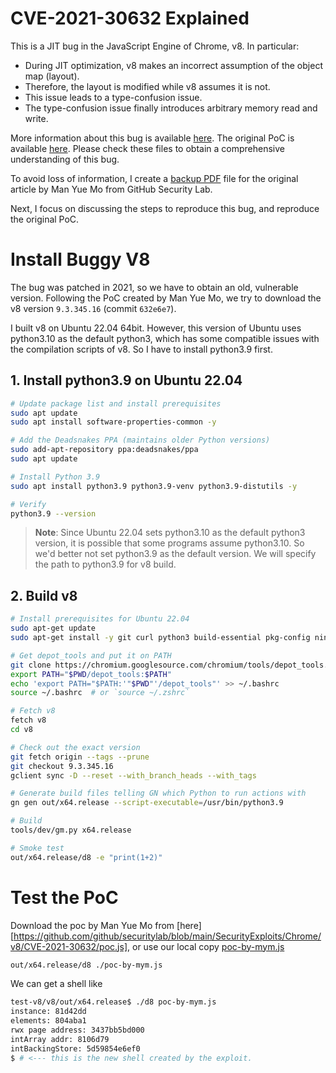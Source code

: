 # CVE-2021-30632 Explained

This is a JIT bug in the JavaScript Engine of Chrome, v8. In particular:

* During JIT optimization, v8 makes an incorrect assumption of the object map (layout).
* Therefore, the layout is modified while v8 assumes it is not.
* This issue leads to a type-confusion issue. 
* The type-confusion issue finally introduces arbitrary memory read and write.

More information about this bug is available [here](https://github.blog/security/vulnerability-research/chrome-in-the-wild-bug-analysis-cve-2021-30632/). The original PoC is available [here](https://github.com/github/securitylab/tree/main/SecurityExploits/Chrome/v8/CVE-2021-30632). Please check these files to obtain a comprehensive understanding of this bug.

To avoid loss of information, I create a [backup PDF](./cve-2021-30632-analysis.pdf) file for the original article by Man Yue Mo from GitHub Security Lab.

Next, I focus on discussing the steps to reproduce this bug, and reproduce the original PoC.

# Install Buggy V8

The bug was patched in 2021, so we have to obtain an old, vulnerable version. Following the PoC created by Man Yue Mo, we try to download the v8 version `9.3.345.16` (commit `632e6e7`).

I built v8 on Ubuntu 22.04 64bit. However, this version of Ubuntu uses python3.10 as the default python3, which has some compatible issues with the compilation scripts of v8. So I have to install python3.9 first.

## 1. Install python3.9 on Ubuntu 22.04

```bash
# Update package list and install prerequisites
sudo apt update
sudo apt install software-properties-common -y

# Add the Deadsnakes PPA (maintains older Python versions)
sudo add-apt-repository ppa:deadsnakes/ppa
sudo apt update

# Install Python 3.9
sudo apt install python3.9 python3.9-venv python3.9-distutils -y

# Verify
python3.9 --version
```

> **Note**: Since Ubuntu 22.04 sets python3.10 as the default python3 version, it is possible that some programs assume python3.10. So we'd better not set python3.9 as the default version. We will specify the path to python3.9 for v8 build.

## 2. Build v8

```bash
# Install prerequisites for Ubuntu 22.04
sudo apt-get update
sudo apt-get install -y git curl python3 build-essential pkg-config ninja-build clang lld

# Get depot_tools and put it on PATH
git clone https://chromium.googlesource.com/chromium/tools/depot_tools.git
export PATH="$PWD/depot_tools:$PATH"
echo 'export PATH="$PATH:'"$PWD"'/depot_tools"' >> ~/.bashrc
source ~/.bashrc  # or `source ~/.zshrc`

# Fetch v8
fetch v8
cd v8

# Check out the exact version
git fetch origin --tags --prune
git checkout 9.3.345.16
gclient sync -D --reset --with_branch_heads --with_tags

# Generate build files telling GN which Python to run actions with
gn gen out/x64.release --script-executable=/usr/bin/python3.9

# Build
tools/dev/gm.py x64.release

# Smoke test
out/x64.release/d8 -e "print(1+2)"
```

# Test the PoC

Download the poc by Man Yue Mo from [here][https://github.com/github/securitylab/blob/main/SecurityExploits/Chrome/v8/CVE-2021-30632/poc.js], or use our local copy [poc-by-mym.js](./poc-by-mym.js)

```bash
out/x64.release/d8 ./poc-by-mym.js
```

We can get a shell like

```bash
test-v8/v8/out/x64.release$ ./d8 poc-by-mym.js
instance: 81d42dd
elements: 804aba1
rwx page address: 3437bb5bd000
intArray addr: 8106d79
intBackingStore: 5d59854e6ef0
$ # <--- this is the new shell created by the exploit.
```